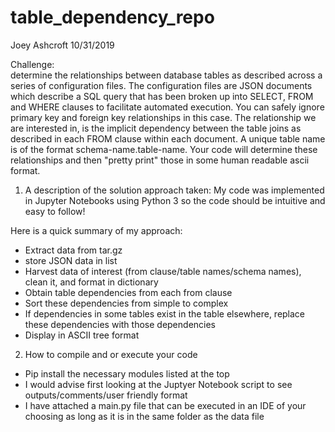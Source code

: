 # table_dependency_repo

Joey Ashcroft
10/31/2019

Challenge:  
determine the relationships between database tables as described across a series of configuration files. The configuration files are JSON documents which describe a SQL query that has been broken up into SELECT, FROM and WHERE clauses to facilitate automated execution. You can safely ignore primary key and foreign key relationships in this case. The relationship we are interested in, is the implicit dependency between the table joins as described in each FROM clause within each document. A unique table name is of the format schema-name.table-name. Your code will determine these relationships and then "pretty print" those in some human readable ascii format.


1. A description of the solution approach taken:
My code was implemented in Jupyter Notebooks using Python 3 so the code should be intuitive and easy to follow!

Here is a quick summary of my approach:
- Extract data from tar.gz
- store JSON data in list
- Harvest data of interest (from clause/table names/schema names), clean it, and format in dictionary
- Obtain table dependencies from each from clause
- Sort these dependencies from simple to complex
- If dependencies in some tables exist in the table elsewhere, replace these dependencies with those dependencies
- Display in ASCII tree format


2. How to compile and or execute your code
- Pip install the necessary modules listed at the top
- I would advise first looking at the Juptyer Notebook script to see outputs/comments/user friendly format
- I have attached a main.py file that can be executed in an IDE of your choosing as long as it is in the same folder as the data file
